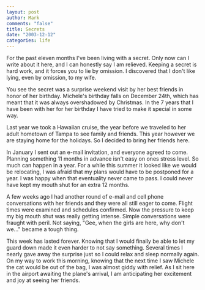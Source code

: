 ```yaml
--- 
layout: post
author: Mark
comments: "false"
title: Secrets
date: "2003-12-12"
categories: life
---
```

For the past eleven months I've been living with a secret. Only now can I write about it here, and I can honestly say I am relieved. Keeping a secret is hard work, and it forces you to lie by omission.  I discovered that I don't like lying, even by omission, to my wife.

You see the secret was a surprise weekend visit by her best friends in honor of her birthday. Michele's birthday falls on December 24th, which has meant that it was always overshadowed by Christmas. In the 7 years that I have been with her for her birthday I have tried to make it special in some way.

Last year we took a Hawaiian cruise, the year before we traveled to her adult hometown of Tampa to see family and friends. This year however we are staying home for the holidays. So I decided to bring her friends here.

In January I sent out an e-mail invitation, and everyone agreed to come. Planning something 11 months in advance isn't easy on ones stress level. So much can happen in a year. For a while this summer it looked like we would be relocating, I was afraid that my plans would have to be postponed for a year. I was happy when that eventuality never came to pass. I could never have kept my mouth shut for an extra 12 months.

A few weeks ago I had another round of e-mail and cell phone conversations with her friends and they were all still eager to come. Flight times were examined and schedules confirmed. Now the pressure to keep my big mouth shut was really getting intense. Simple conversations were fraught with peril. Not saying, "Gee, when the girls are here, why don't we..." became a tough thing.

This week has lasted forever. Knowing that I would finally be able to let my guard down made it even harder to not say something. Several times I nearly gave away the surprise just so I could relax and sleep normally again. On my way to work this morning, knowing that the next time I saw Michele the cat would be out of the bag, I was almost giddy with relief. As I sit here in the airport awaiting the plane's arrival, I am anticipating her excitement and joy at seeing her friends.
